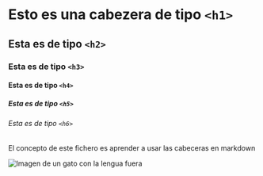# Esto es una cabezera de tipo `<h1>`
## Esta es de tipo `<h2>`
### Esta es de tipo `<h3>`
#### Esta es de tipo `<h4>`
##### Esta es de tipo `<h5>`
###### Esta es de tipo `<h6>`

El concepto de este fichero es aprender a usar las cabeceras en markdown

![Imagen de un gato con la lengua fuera](https://i1.sndcdn.com/artworks-zyYqA8D0BdfuyH28-WeeHrw-t500x500.jpg)

